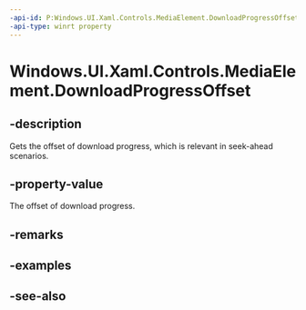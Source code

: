 ```yaml
---
-api-id: P:Windows.UI.Xaml.Controls.MediaElement.DownloadProgressOffset
-api-type: winrt property
---
```


<!-- Property syntax
public double DownloadProgressOffset { get; }
-->

# Windows.UI.Xaml.Controls.MediaElement.DownloadProgressOffset

## -description
Gets the offset of download progress, which is relevant in seek-ahead scenarios.


## -property-value
The offset of download progress.

## -remarks

## -examples

## -see-also

